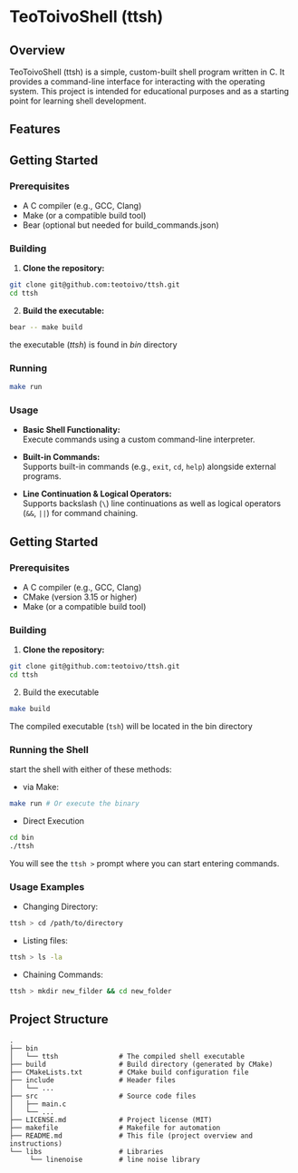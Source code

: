 # TeoToivoShell (ttsh)

## Overview

TeoToivoShell (ttsh) is a simple, custom-built shell program written in C. It provides a command-line interface for interacting with the operating system. This project is intended for educational purposes and as a starting point for learning shell development.

## Features

 
## Getting Started
 
 ### Prerequisites
 
  *  A C compiler (e.g., GCC, Clang)
  *  Make (or a compatible build tool)
  *  Bear (optional but needed for build_commands.json)
 

 ### Building
 
  1.  **Clone the repository:**
  ```bash
  git clone git@github.com:teotoivo/ttsh.git
  cd ttsh
  ```

  2.  **Build the executable:**

   ```bash
   bear -- make build
   ```
   the executable (*ttsh*) is found in *bin* directory


  ### Running
   ```bash
   make run
   ```


  ### Usage
* **Basic Shell Functionality:**  
    Execute commands using a custom command-line interpreter.
  
* **Built-in Commands:**  
    Supports built-in commands (e.g., `exit`, `cd`, `help`) alongside external programs.

* **Line Continuation & Logical Operators:**  
    Supports backslash (`\`) line continuations as well as logical operators (`&&`, `||`) for command chaining.


## Getting Started

### Prerequisites

* A C compiler (e.g., GCC, Clang)
* CMake (version 3.15 or higher)
* Make (or a compatible build tool)

### Building

1. **Clone the repository:**

```bash
git clone git@github.com:teotoivo/ttsh.git
cd ttsh
```

2. Build the executable
```bash
make build
```
The compiled executable (`tsh`) will be located in the bin directory

### Running the Shell

start the shell with either of these methods:
* via Make:
```bash
make run # Or execute the binary
```
* Direct Execution
```bash
cd bin
./ttsh
```
    
You will see the `ttsh >` prompt where you can start entering commands.

### Usage Examples

* Changing Directory:
```bash
ttsh > cd /path/to/directory
```
* Listing files:
```bash
ttsh > ls -la
```
* Chaining Commands:
```bash
ttsh > mkdir new_filder && cd new_folder
```

## Project Structure

```text
.
├── bin
│   └── ttsh               # The compiled shell executable
├── build                  # Build directory (generated by CMake)
├── CMakeLists.txt         # CMake build configuration file
├── include                # Header files
│   └── ...
├── src                    # Source code files
│   ├── main.c
│   └── ...
├── LICENSE.md             # Project license (MIT)
├── makefile               # Makefile for automation
├── README.md              # This file (project overview and instructions)
└── libs                   # Libraries
     └── linenoise         # line noise library
```

